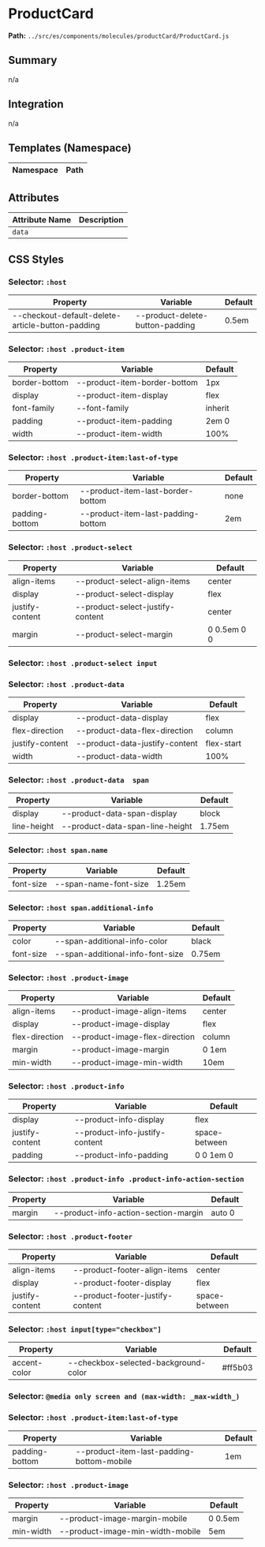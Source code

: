 # ProductCard

**Path:** `../src/es/components/molecules/productCard/ProductCard.js`

## Summary

n/a

## Integration

n/a

## Templates (Namespace)

| Namespace | Path |
|------|------|

## Attributes

| Attribute Name | Description |
|----------------|-------------|
| `data` |  |

## CSS Styles

### Selector: `:host`

| Property | Variable | Default |
|----------|----------|----------|
| --checkout-default-delete-article-button-padding | --product-delete-button-padding | 0.5em |

### Selector: `:host .product-item`

| Property | Variable | Default |
|----------|----------|----------|
| border-bottom | --product-item-border-bottom | 1px |
| display | --product-item-display | flex |
| font-family | --font-family | inherit |
| padding | --product-item-padding | 2em 0 |
| width | --product-item-width | 100% |

### Selector: `:host .product-item:last-of-type`

| Property | Variable | Default |
|----------|----------|----------|
| border-bottom | --product-item-last-border-bottom | none |
| padding-bottom | --product-item-last-padding-bottom | 2em |

### Selector: `:host .product-select`

| Property | Variable | Default |
|----------|----------|----------|
| align-items | --product-select-align-items | center |
| display | --product-select-display | flex |
| justify-content | --product-select-justify-content | center |
| margin | --product-select-margin | 0 0.5em 0 0 |

### Selector: `:host .product-select input`


### Selector: `:host .product-data`

| Property | Variable | Default |
|----------|----------|----------|
| display | --product-data-display | flex |
| flex-direction | --product-data-flex-direction | column |
| justify-content | --product-data-justify-content | flex-start |
| width | --product-data-width | 100% |

### Selector: `:host .product-data  span`

| Property | Variable | Default |
|----------|----------|----------|
| display | --product-data-span-display | block |
| line-height | --product-data-span-line-height | 1.75em |

### Selector: `:host span.name`

| Property | Variable | Default |
|----------|----------|----------|
| font-size | --span-name-font-size | 1.25em |

### Selector: `:host span.additional-info`

| Property | Variable | Default |
|----------|----------|----------|
| color | --span-additional-info-color | black |
| font-size | --span-additional-info-font-size | 0.75em |

### Selector: `:host .product-image`

| Property | Variable | Default |
|----------|----------|----------|
| align-items | --product-image-align-items | center |
| display | --product-image-display | flex |
| flex-direction | --product-image-flex-direction | column |
| margin | --product-image-margin | 0 1em |
| min-width | --product-image-min-width | 10em |

### Selector: `:host .product-info`

| Property | Variable | Default |
|----------|----------|----------|
| display | --product-info-display | flex |
| justify-content | --product-info-justify-content | space-between |
| padding | --product-info-padding | 0 0 1em 0 |

### Selector: `:host .product-info .product-info-action-section`

| Property | Variable | Default |
|----------|----------|----------|
| margin | --product-info-action-section-margin | auto 0 |

### Selector: `:host .product-footer`

| Property | Variable | Default |
|----------|----------|----------|
| align-items | --product-footer-align-items | center |
| display | --product-footer-display | flex |
| justify-content | --product-footer-justify-content | space-between |

### Selector: `:host input[type="checkbox"]`

| Property | Variable | Default |
|----------|----------|----------|
| accent-color | --checkbox-selected-background-color | #ff5b03 |

### Selector: `@media only screen and (max-width: _max-width_)`


### Selector: `:host .product-item:last-of-type`

| Property | Variable | Default |
|----------|----------|----------|
| padding-bottom | --product-item-last-padding-bottom-mobile | 1em |

### Selector: `:host .product-image`

| Property | Variable | Default |
|----------|----------|----------|
| margin | --product-image-margin-mobile | 0 0.5em |
| min-width | --product-image-min-width-mobile | 5em |

